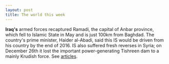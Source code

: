 ```yaml
---
layout: post
title: The world this week
---
```

__Iraq's__ armed forces recaptured Ramadi, the capital of Anbar province, which fell to Islamic
State in May and is just 100km from Baghdad. The country's prime minister, Haider al-Abadi, said
this IS would be driven from his country by the end of 2016. IS also suffered fresh reverses in
Syria; on December 26th it lost the important power-generating Tishreen dam to a mainly Krudish
force. See [articles](http://www.economist.com/news/middle-east-and-africa/21684794-retaking-ramadi-iraqs-security-forces-have-won-morale-boosting).
